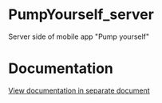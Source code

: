 
# PumpYourself_server
Server side of mobile app "Pump yourself"

# Documentation
[View documentation in separate document](https://github.com/zlatonick/PumpYourself_server/blob/master/documentation.md)

